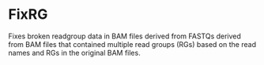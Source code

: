 # FixRG
Fixes broken readgroup data in BAM files derived from FASTQs derived from BAM files that contained multiple read groups (RGs) based on the read names and RGs in the original BAM files.
